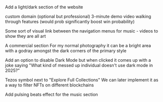 Add a light/dark section of the website

custom domain (optional but professional)
3-minute demo video walking through features (would prob significantly boost win probability)

Some sort of visual link between the navigation menus for music - videos to show they are all art

A commercial section For my normal photography it can be a bright area with a godray amongst the dark corners of the primary style

Add an option to disable Dark Mode but when clicked it comes up with a joke saying "What kind of messed up individual doesn't use dark mode in 2025?"

Tezos symbol next to "Explore Full Collections" We can later implement it as a way to filter NFTs on different blockchains

Add pulsing beats effect for the music section
